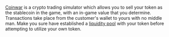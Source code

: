 <a href="https://coinwar.app" target="_blank">Coinwar</a> is a crypto trading simulator which allows you to sell your token as the stablecoin in the game, with an in-game value that you determine.  Transactions take place from the customer's wallet to yours with no middle man.  Make you sure have established a <a href="https://app.uniswap.org/#/add/v2/">liquidity pool</a> with your token before attempting to utilize your own token.
